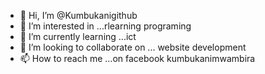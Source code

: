 - 👋 Hi, I’m @Kumbukanigithub
- 👀 I’m interested in ...rlearning programing
- 🌱 I’m currently learning ...ict
- 💞️ I’m looking to collaborate on ... website development
- 📫 How to reach me ...on facebook kumbukanimwambira 

<!---
Kumbukanigithub/Kumbukanigithub is a ✨ special ✨ repository because its `README.md` (this file) appears on your GitHub profile.
You can click the Preview link to take a look at your changes.
--->
